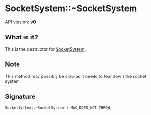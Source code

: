 # SocketSystem::~SocketSystem

API version: [**v0**](../v0.md)

## What is it?

This is the destructor for [SocketSystem](SocketSystem.md).

## Note

This method may possibly be slow as it needs to tear down the socket system.

## Signature

```c++
SocketSystem::~SocketSystem() MAX_DOES_NOT_THROW;
```